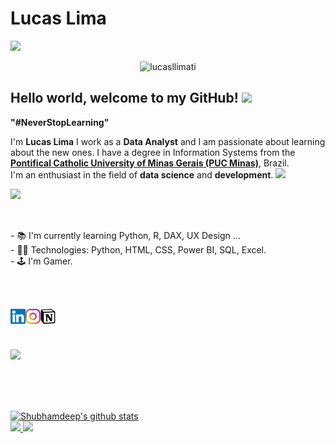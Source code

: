 # Lucas Lima &nbsp;
<img src="https://github.com/TheDudeThatCode/TheDudeThatCode/blob/master/Assets/Rocket.gif" width="30px">

<p align="center"> <img src="https://komarev.com/ghpvc/?username=lucasllimati" alt="lucasllimati" /> </p>
 
## Hello world, welcome to my GitHub!&nbsp;<img src="https://github.com/TheDudeThatCode/TheDudeThatCode/blob/master/Assets/Earth.gif" width="24px">

<p><b>"#NeverStopLearning"</b><p>

<p>
    I'm <b>Lucas Lima</b> I work as a <b>Data Analyst</b> and I am passionate about learning about the new ones. I have a degree in Information Systems from the <a href="https://www.pucminas.br/"><b>Pontifical Catholic University of Minas Gerais (PUC Minas)</b></a>, Brazil.<br>
    I'm an enthusiast in the field of <b>data science</b> and <b>development</b>.
    <img src="https://github.com/TheDudeThatCode/TheDudeThatCode/blob/master/Assets/Developer.gif" width="30px">
    <br>
</p>

<p>
  <img align="left"width="400px"src="https://media.giphy.com/media/dWesBcTLavkZuG35MI/giphy.gif"/>
</p>

<br><br><br>

<p>
  - 📚 I'm currently learning Python, R, DAX, UX Design ...<br>
  - 👨‍💻 Technologies: Python, HTML, CSS, Power BI, SQL, Excel.<br>
  - 🕹️ I'm Gamer.<br>
</p>
  
<br><br>

<p align="center">
  <a href="https://www.linkedin.com/in/lucasllimati/"><img align="left" alt="Lucas Lima | Linkedin" width="24px" src="https://github.com/lucasllimati/lucasllimati/blob/main/image/linkedin-in.svg" /></a>
  <a href="https://www.instagram.com/olukaslima_"><img align="left" alt="Lucas Lima | Instagram" width="24px" src="https://github.com/lucasllimati/lucasllimati/blob/main/image/instagram.svg" /></a>
  <a href="https://www.notion.so/Lucas-Louren-o-de-Lima-9b861c29195143f0a522968c03baddc0"><img align="left" alt="Lucas Lima | Notion" width="24px" src="https://github.com/lucasllimati/lucasllimati/blob/main/image/notion.svg" /></a>
</p>

<br><br><br>

<a href="https://github.com/lucasllimati">
   <img height="center" src="https://github-readme-stats.vercel.app/api/top-langs/?username=lucasllimati&layout=compact&langs_count=16&theme=tokyonight&include_all_commits=true&count_private=true" />
</a>

<br/><br/><br/>

<a href="https://github.com/lucasllimati">
   <img height="center" src="https://github-readme-stats.vercel.app/api?username=lucasllimati&show_icons=true&theme=tokyonight" alt="Shubhamdeep's github stats"/>
</a>

 <div>
  <a href="https://github.com/rafaballerini">
  <img height="180em" src="https://github-readme-stats.vercel.app/api?username=rafaballerini&show_icons=true&theme=dracula&include_all_commits=true&count_private=true"/>
  <img height="180em" src="https://github-readme-stats.vercel.app/api/top-langs/?username=rafaballerini&layout=compact&langs_count=16&theme=dracula"/>
<div>

<!-- <a href="https://github.com/lucasllimati">
  <img align="center" src="https://github-readme-stats.vercel.app/api/top-langs/?username=lucasllimati&layout=compact&langs_count=16&theme=tokyonight&hide_langs_below=1" />
</a>

<br><br><br>

<a href="https://github.com/lucasllimati">
  <img align="center" src="https://github-readme-stats.vercel.app/api?username=lucasllimati&show_icons=true&theme=tokyonight&line_height=27" alt="Shubhamdeep's github stats"/>
</a> -->

